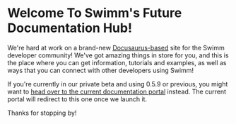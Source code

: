 # Welcome To Swimm's Future Documentation Hub!

We're hard at work on a brand-new [Docusaurus-based](http://docusaurus.io) site
for the Swimm developer community! We've got amazing things in store for you, 
and this is the place where you can get information, tutorials and examples, as
well as ways that you can connect with other developers using Swimm!

If you're currently in our private beta and using 0.5.9 or previous, you might
want to [head over to the current documentation portal](https://docs.swimm.live) instead.
The current portal will redirect to this one once we launch it. 

Thanks for stopping by!
